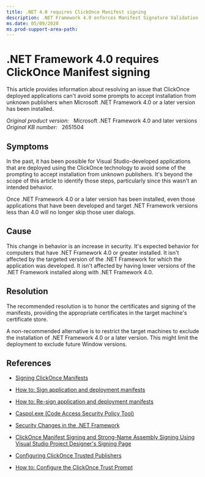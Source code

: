 ```yaml
---
title: .NET 4.0 requires ClickOnce Manifest signing
description: .NET Framework 4.0 enforces Manifest Signature Validation for ClickOnce deployed applications.
ms.date: 05/09/2020
ms.prod-support-area-path:
---
```

# .NET Framework 4.0 requires ClickOnce Manifest signing

This article provides information about resolving an issue that ClickOnce deployed applications can't avoid some prompts to accept installation from unknown publishers when Microsoft .NET Framework 4.0 or a later version has been installed.

_Original product version:_ &nbsp; Microsoft .NET Framework 4.0 and later versions  
_Original KB number:_ &nbsp; 2651504

## Symptoms

In the past, it has been possible for Visual Studio-developed applications that are deployed using the ClickOnce technology to avoid some of the prompting to accept installation from unknown publishers. It's beyond the scope of this article to identify those steps, particularly since this wasn't an intended behavior.

Once .NET Framework 4.0 or a later version has been installed, even those applications that have been developed and target .NET Framework versions less than 4.0 will no longer skip those user dialogs.

## Cause

This change in behavior is an increase in security. It's expected behavior for computers that have .NET Framework 4.0 or greater installed. It isn't affected by the targeted version of the .NET Framework for which the application was developed. It isn't affected by having lower versions of the .NET Framework installed along with .NET Framework 4.0.

## Resolution

The recommended resolution is to honor the certificates and signing of the manifests, providing the appropriate certificates in the target machine's certificate store.

A non-recommended alternative is to restrict the target machines to exclude the installation of .NET Framework 4.0 or a later version. This might limit the deployment to exclude future Window versions.

## References

- [Signing ClickOnce Manifests](/previous-versions/zfz60ccf(v=vs.90))

- [How to: Sign application and deployment manifests](/visualstudio/ide/how-to-sign-application-and-deployment-manifests)

- [How to: Re-sign application and deployment manifests](/visualstudio/deployment/how-to-re-sign-application-and-deployment-manifests)

- [Caspol.exe (Code Access Security Policy Tool)](/dotnet/framework/tools/caspol-exe-code-access-security-policy-tool)  

- [Security Changes in the .NET Framework](/previous-versions/dotnet/framework/security/security-changes)

- [ClickOnce Manifest Signing and Strong-Name Assembly Signing Using Visual Studio Project Designer's Signing Page](/previous-versions/aa730868(v=vs.80))

- [Configuring ClickOnce Trusted Publishers](/previous-versions/dotnet/articles/ms996418(v=msdn.10))

- [How to: Configure the ClickOnce Trust Prompt](/previous-versions/visualstudio/visual-studio-2008/cc176048(v=vs.90))
